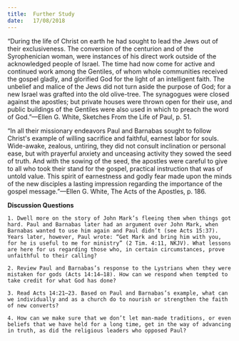 ```yaml
---
title:  Further Study
date:   17/08/2018
---
```


“During the life of Christ on earth he had sought to lead the Jews out of their exclusiveness. The conversion of the centurion and of the Syrophenician woman, were instances of his direct work outside of the acknowledged people of Israel. The time had now come for active and continued work among the Gentiles, of whom whole communities received the gospel gladly, and glorified God for the light of an intelligent faith. The unbelief and malice of the Jews did not turn aside the purpose of God; for a new Israel was grafted into the old olive-tree. The synagogues were closed against the apostles; but private houses were thrown open for their use, and public buildings of the Gentiles were also used in which to preach the word of God.”—Ellen G. White, Sketches From the Life of Paul, p. 51.

“In all their missionary endeavors Paul and Barnabas sought to follow Christ's example of willing sacrifice and faithful, earnest labor for souls. Wide-awake, zealous, untiring, they did not consult inclination or personal ease, but with prayerful anxiety and unceasing activity they sowed the seed of truth. And with the sowing of the seed, the apostles were careful to give to all who took their stand for the gospel, practical instruction that was of untold value. This spirit of earnestness and godly fear made upon the minds of the new disciples a lasting impression regarding the importance of the gospel message.”—Ellen G. White, The Acts of the Apostles, p. 186.

**Discussion Questions**

`1.	Dwell more on the story of John Mark’s fleeing them when things got hard. Paul and Barnabas later had an argument over John Mark, when Barnabas wanted to use him again and Paul didn’t (see Acts 15:37). Years later, however, Paul wrote: “Get Mark and bring him with you, for he is useful to me for ministry” (2 Tim. 4:11, NKJV). What lessons are here for us regarding those who, in certain circumstances, prove unfaithful to their calling?`  

`2.	Review Paul and Barnabas’s response to the Lystrians when they were mistaken for gods (Acts 14:14–18). How can we respond when tempted to take credit for what God has done?`

`3.	Read Acts 14:21–23. Based on Paul and Barnabas’s example, what can we individually and as a church do to nourish or strengthen the faith of new converts?`

`4.	How can we make sure that we don’t let man-made traditions, or even beliefs that we have held for a long time, get in the way of advancing in truth, as did the religious leaders who opposed Paul?`